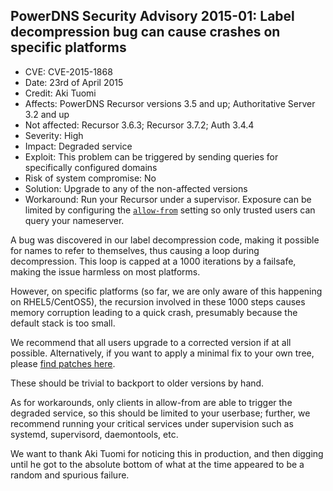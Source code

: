 ## PowerDNS Security Advisory 2015-01: Label decompression bug can cause crashes on specific platforms

* CVE: CVE-2015-1868
* Date: 23rd of April 2015
* Credit: Aki Tuomi
* Affects: PowerDNS Recursor versions 3.5 and up; Authoritative Server 3.2 and up
* Not affected: Recursor 3.6.3; Recursor 3.7.2; Auth 3.4.4
* Severity: High
* Impact: Degraded service
* Exploit: This problem can be triggered by sending queries for specifically configured domains
* Risk of system compromise: No
* Solution: Upgrade to any of the non-affected versions
* Workaround: Run your Recursor under a supervisor. Exposure can be limited by
  configuring the [`allow-from`](../recursor/settings.md#allow-from) setting so
  only trusted users can query your nameserver.

A bug was discovered in our label decompression code, making it possible for
names to refer to themselves, thus causing a loop during decompression. This
loop is capped at a 1000 iterations by a failsafe, making the issue harmless
on most platforms.

However, on specific platforms (so far, we are only aware of this happening on
RHEL5/CentOS5), the recursion involved in these 1000 steps causes memory
corruption leading to a quick crash, presumably because the default stack is
too small.

We recommend that all users upgrade to a corrected version if at all possible.
Alternatively, if you want to apply a minimal fix to your own tree, please
[find patches here](https://downloads.powerdns.com/patches/2015-01/).

These should be trivial to backport to older versions by hand.

As for workarounds, only clients in allow-from are able to trigger the
degraded service, so this should be limited to your userbase; further,  we
recommend running your critical services under supervision such as systemd,
supervisord, daemontools, etc.

We want to thank Aki Tuomi for noticing this in production, and then digging
until he got to the absolute bottom of what at the time appeared to be a
random and spurious failure.